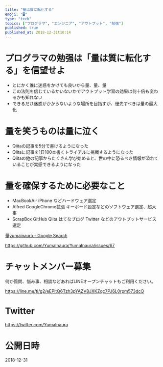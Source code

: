 ```yaml
---
title: "量は質に転化する"
emoji: "🖥"
type: "tech"
topics: ["プログラマ", "エンジニア", "アウトプット", "勉强"]
published: true
published_at: 2018-12-31t10:14
---
```


# プログラマの勉强は「量は質に転化する」を信望せよ

- とにかく誰に迷惑をかけても良いから量、量、量
- この法則を信じているかいないかでアウトプット学習の効果は何十倍も変わるかも知れない
- できるだけ迷惑がかからないような場所を目指すが、優先すべきは量の最大化

# 量を笑うものは量に泣く

- Qiitaの記事を5分で書けるようになった
- Qiitaに記事を1日100本書くトライアルに挑戦するようになった
- Qiitaの他の記事からたくさん学び始めると、世の中に恐るべき情報が溢れていることが実感できるようになった

# 量を確保するために必要なこと

- MacBookAir iPhone などハードウェア選定
- Alfred GoogleChrome拡張 キーボード設定などのソフトウェア選定、超大事
- ScrapBox GitHub Qiita はてなブログ Twitter などのアウトプットサービス選定

[量yumainaura - Google Search](https://www.google.com/search?q=%E9%87%8Fyumainaura&oq=%E9%87%8Fyumainaura&aqs=chrome..69i57.2174j0j7&sourceid=chrome&ie=UTF-8)

https://github.com/YumaInaura/YumaInaura/issues/67








<!-- Update From Qiita API -->

# チャットメンバー募集


何か質問、悩み事、相談などあればLINEオープンチャットもご利用ください。

https://line.me/ti/g2/eEPltQ6Tzh3pYAZV8JXKZqc7PJ6L0rpm573dcQ





# Twitter


https://twitter.com/YumaInaura


<!-- Update From Qiita API -->



# 公開日時

2018-12-31
